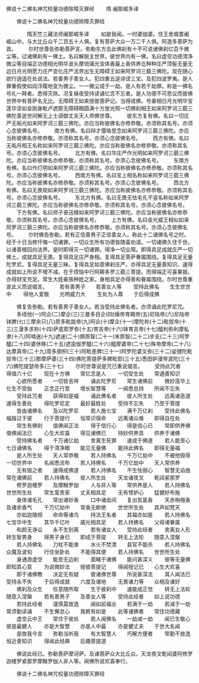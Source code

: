   佛说十二佛名神咒校量功德除障灭罪经
　　隋 阇那崛多译




　　佛说十二佛名神咒校量功德除障灭罪经

　　　　隋天竺三藏法师阇那崛多译
　　如是我闻。一时婆伽婆。住王舍城耆阇崛山中。与大比丘众千二百五十人俱。复有菩萨大众一万二千人俱。阿逸多菩萨为首。
　　尔时世尊告弥勒菩萨言。弥勒东方去此佛刹有十不可说诸佛刹亿百千微尘等。过诸佛刹有一佛土。名曰解脱主世界。彼世界内有一佛。名曰虚空功德清净微尘等目端正功德相光明华波头摩琉璃光宝体香最上香供养讫种种庄严顶髻无量无边日月光明愿力庄严变化庄严法界出生无障碍王如来阿罗诃三藐三佛陀。现在随心欲行逍遥在处说法。若善男子善女人。犯四重五逆诽谤三宝。及犯四波罗夷。是人罪重假使如阎浮履地变为微尘。一一微尘成于一劫。是人有若干劫罪。称是一佛名号礼一拜者。悉得灭除。况复昼夜受持读诵忆念不忘者。是人功德不可思议而彼佛世界中有菩萨名无比。无障碍王如来授彼菩萨记。当得成佛。号豪相日月光明华宝莲华坚如金刚身毗卢遮那无障碍眼圆满十方放光照一切佛刹相王如来阿罗诃三藐三佛陀善逝世间解无上士调御丈夫天人师佛世尊。
　　彼东方复有佛。名曰一切庄严无垢光如来阿罗诃三藐三佛陀。亦应当称彼佛名亦修恭敬。亦须称其名号。亦须心念彼佛名号。
　　南方有佛。名曰辩才璎珞思念如来阿罗诃三藐三佛陀。亦应当称彼佛名亦修恭敬。亦须称其名号。亦须心念彼佛名号。
　　西方有佛。名曰无垢月相王名称如来阿罗诃三藐三佛陀。亦应当称彼佛名亦修恭敬。亦须称其名号。亦须心念彼佛名号。
　　北方有佛。名曰华庄严作光明如来阿罗诃三藐三佛陀。亦应当称彼佛名亦修恭敬。亦须称其名号。亦须心念彼佛名号。
　　东南方有佛。名曰作灯明如来阿罗诃三藐三佛陀。亦应当称彼佛名亦修恭敬。亦须称其名号。亦须心念彼佛名号。
　　西南方有佛。名曰宝上相名称如来阿罗诃三藐三佛陀。亦应当称彼佛名亦修恭敬。亦须称其名号。亦须心念彼佛名号。
　　西北方有佛。名曰无畏观如来阿罗诃三藐三佛陀。亦应当称彼佛名亦修恭敬。亦须称其名号。亦须心念彼佛名号。
　　东北方有佛。名曰无畏无怯毛孔不竖名称如来阿罗诃三藐三佛陀。亦应当称彼佛名亦修恭敬。亦须称其名号。亦须心念彼佛名号。
　　下方有佛。名曰师子奋迅根如来阿罗诃三藐三佛陀。亦应当称彼佛名亦修恭敬。亦须称其名号。亦须心念彼佛名号。
　　上方有佛。名曰金光威王相似如来阿罗诃三藐三佛陀。亦应当称彼佛名亦修恭敬。亦须称其名号。亦须心念彼佛名号。
　　尔时佛告弥勒。若有正信善男子正信善女人。称此十二诸佛名号之时。经于十日当修忏悔一切诸罪。一切众生所有功德皆随喜劝请。一切诸佛久住于世。以诸善根回向法界。是时即得灭一切诸罪。得净一切业障。即得具足成就庄严一切佛土。成就具足无畏。复得具足庄严身相。复得具足菩萨眷属围绕。复得具足无量陀罗尼。复得具足无量三昧。复得具足如意佛刹庄严。亦得具足无量善知识。速得成就如上所说不增不减。在于烦恼中行阿耨多罗三藐三菩提。而得端正可喜果报。亦得财宝充足。常生大姓豪族种姓之家。身相具足亦得善和眷属围绕。尔时世尊重宣此义而说偈言。
　　若有善男子　　若善女人等
　　受持此佛名　　生生世世中
　　得他人爱敬　　光明威力大
　　生处为人尊　　于后得成佛

　　佛复告弥勒。若有善男子善女人。若当受持此佛名者。亦须诵此陀罗尼咒。
　　多绖他(一)阿企(二)摩企(三)三曼多目企(四)燥帝育羯帝(五)尼陆帝(六)尼陆帝钵脾(七)三摩余只(八)质多毗跋帝(九)阿企(十)摩企(十一)摩陀祢(十二)毗拔帝(十三)三漫多求祢(十四)萨底耶罗弥(十五)育吉帝(十六)钵育吉帝(十七)醯利弥利摩私隶(十八)阿喃迷(十九)遮迷(二十)頞质智(二十一)末质智(二十二)步支(二十三)阿罗醯(二十四)婆休眵(二十五)遮逾伽罗醯(二十六)醯摩婆帝(二十七)殊帝摩帝(二十八)达摩真帝(二十九)周多朋枳(三十)阿毗差脾(三十一)阿罗陀婆叉弥(三十二)娑揵陀毗拔帝(三十三)那摩萨婆(三十四)佛陀菩提萨多脾毗耶(三十五)悉田妒漫带波陀(三十六)佛陀提瑟帝多(三十七)
　　尔时世尊说是咒已重说偈言。
　　受持此咒者　　得值六十亿
　　现在十方佛　　常忆念是人
　　一切受生处　　常遇善知识
　　心欲所愿者　　一切皆吉祥
　　诵此陀罗尼　　常生诸佛前
　　微妙莲华上　　化生不受胎
　　正念正行意　　增长智慧等
　　一闻悉总持　　所闻不忘失
　　受持此咒者　　获得如是福
　　诵此佛名者　　彼人所生处
　　远离诸恶道　　速得生善处
　　得陀罗尼定　　最妙最胜处
　　受持不忘失　　乃至于菩提
　　皆由诸佛名　　及以陀罗尼
　　若人施七宝　　满千万亿刹
　　受持此佛名　　福报过于彼
　　行于菩提行　　恒常识宿命
　　远离诸众难　　即得自在处
　　常生有佛刹　　值佛闻正法
　　得于信行心　　得是信心已
　　常即供养佛　　值佛闻法已
　　心生大欢喜　　得见诸佛已
　　持妙供养具　　供养于诸佛
　　受持佛名者　　千万诸亿劫
　　舍离生死罪　　速成于佛道
　　若人能至心　　七日诵佛名
　　得于清净眼　　能见无量佛
　　能持此佛名　　即得无量福
　　是人所生处　　天人常恭敬
　　若人持佛名　　千万亿劫中
　　不被他毁辱　　一切世界中
　　名闻悉流布　　若人持佛名
　　千万亿劫中　　天人常供养
　　无有毁之者　　速得成佛道
　　若人持佛名　　不生怯弱心
　　智慧无谄曲　　常在诸佛前
　　若人持佛名　　彼人所生处
　　天龙诸夜叉　　乾闼紧那罗
　　修罗迦楼罗　　及摩睺罗伽
　　人与非人等　　常供养是人
　　若人持佛名　　世世所生处
　　常生富贵家　　丈夫相具足
　　无有悭妒心　　猛健好布施
　　身体诸毛孔　　常出诸妙香
　　口中诸齿间　　复出氛氲香
　　天赤栴檀香　　及诸余香气
　　千万亿劫中　　常香无断绝
　　世世所生处　　其声如梵天
　　亦如迦陵频　　命命等诸鸟
　　持法王名者　　其福亦如是
　　若人持佛名　　七宝华中生
　　其华千亿叶　　威光相具足
　　若人持佛名　　父母诸眷属
　　和颜无诤讼　　永不生别离
　　若有诸女人　　受持此经者
　　舍离女人形　　转生智男身
　　得男子身已　　即成于菩提
　　转无上法轮　　随意入涅槃
　　若人持佛名　　刀杖不能害
　　水火不焚漂　　县官不能杀
　　若人持佛名　　众魔及波旬
　　行住坐卧处　　不能得其便
　　若人持佛名　　世世所生处
　　身通游虚空　　能至无边刹
　　面睹于诸佛　　能问甚深义
　　彼等无量佛　　即知其心意
　　为说微妙法　　授彼菩提记
　　得闻授记已　　心生大欢喜
　　即于诸佛教　　决定无有疑
　　彼诸佛世尊　　所说甚深法
　　其人闻法已　　受持永不失
　　于后得成就　　六度及诸地
　　无畏诸力等　　众相及诸好
　　佛刹及众生　　任意随所取
　　生于彼刹中　　速能成正觉
　　转无上法轮　　随意入涅槃
　　若有善男子　　及善女人等
　　受持此经者　　如上说功德
　　若持此经者　　谨慎莫放逸
　　闻如前福业　　若满于一劫
　　若减于一劫　　常须勤读诵
　　不生懈怠心　　我敕有如是
　　此等诸佛者　　常住功德藏
　　虚空云中王　　常住于彼处
　　若人闻佛名　　一劫减一劫
　　闻已生敬心　　彼是最健人
　　亦是大智慧　　亦是人中最
　　亦是健丈夫　　于世大名闻
　　是故我今言　　弥勒当听我
　　有大智慧人　　巧解方便者
　　常勤不放逸　　恒近善知识
　　得闻此经典　　后趣菩提道

　　佛说此经已。弥勒菩萨摩诃萨。及诸菩萨众大比丘众。天龙夜叉乾闼婆阿修罗迦楼罗紧那罗摩睺罗伽人非人等。闻佛所说欢喜奉行。

　　佛说十二佛名神咒校量功德除障灭罪经


